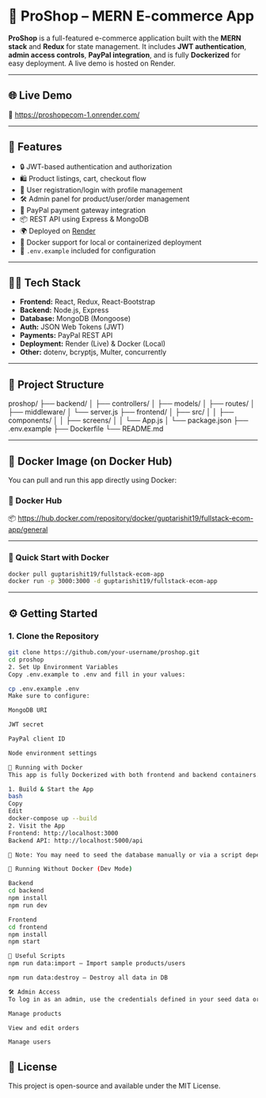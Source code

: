 # 🛒 ProShop – MERN E-commerce App

**ProShop** is a full-featured e-commerce application built with the **MERN stack** and **Redux** for state management. It includes **JWT authentication**, **admin access controls**, **PayPal integration**, and is fully **Dockerized** for easy deployment. A live demo is hosted on Render.

---

## 🌐 Live Demo

🔗 https://proshopecom-1.onrender.com/

---

## 🚀 Features

- 🔒 JWT-based authentication and authorization
- 🛍 Product listings, cart, checkout flow
- 👤 User registration/login with profile management
- 🛠 Admin panel for product/user/order management
- 💸 PayPal payment gateway integration
- 📦 REST API using Express & MongoDB
- 🌍 Deployed on [Render](https://render.com)
- 🐳 Docker support for local or containerized deployment
- 📁 `.env.example` included for configuration

---

## 🧑‍💻 Tech Stack

- **Frontend:** React, Redux, React-Bootstrap
- **Backend:** Node.js, Express
- **Database:** MongoDB (Mongoose)
- **Auth:** JSON Web Tokens (JWT)
- **Payments:** PayPal REST API
- **Deployment:** Render (Live) & Docker (Local)
- **Other:** dotenv, bcryptjs, Multer, concurrently

---

## 📁 Project Structure

proshop/
├── backend/
│ ├── controllers/
│ ├── models/
│ ├── routes/
│ ├── middleware/
│ └── server.js
├── frontend/
│ ├── src/
│ │ ├── components/
│ │ ├── screens/
│ │ └── App.js
│ └── package.json
├── .env.example
├── Dockerfile
└── README.md


---


## 🐋 Docker Image (on Docker Hub)

You can pull and run this app directly using Docker:

### 🔗 Docker Hub

📦 https://hub.docker.com/repository/docker/guptarishit19/fullstack-ecom-app/general

---

### 🏁 Quick Start with Docker

```bash
docker pull guptarishit19/fullstack-ecom-app
docker run -p 3000:3000 -d guptarishit19/fullstack-ecom-app
```

---
## ⚙️ Getting Started

### 1. Clone the Repository

```bash
git clone https://github.com/your-username/proshop.git
cd proshop
2. Set Up Environment Variables
Copy .env.example to .env and fill in your values:

cp .env.example .env
Make sure to configure:

MongoDB URI

JWT secret

PayPal client ID

Node environment settings

🐳 Running with Docker
This app is fully Dockerized with both frontend and backend containers.

1. Build & Start the App
bash
Copy
Edit
docker-compose up --build
2. Visit the App
Frontend: http://localhost:3000
Backend API: http://localhost:5000/api

📝 Note: You may need to seed the database manually or via a script depending on your setup.

🧪 Running Without Docker (Dev Mode)

Backend
cd backend
npm install
npm run dev

Frontend
cd frontend
npm install
npm start

🧼 Useful Scripts
npm run data:import – Import sample products/users

npm run data:destroy – Destroy all data in DB

🛠 Admin Access
To log in as an admin, use the credentials defined in your seed data or MongoDB. Admin users can:

Manage products

View and edit orders

Manage users
```
## 🧾 License
This project is open-source and available under the MIT License.

